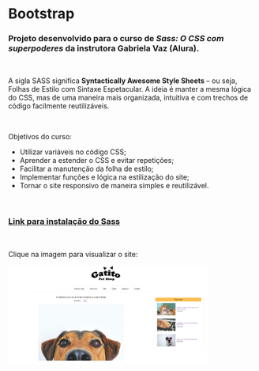 # Bootstrap

### Projeto desenvolvido para o curso de *Sass: O CSS com superpoderes* da instrutora Gabriela Vaz (Alura).

&nbsp;

A sigla SASS significa **Syntactically Awesome Style Sheets** – ou seja, Folhas de Estilo com Sintaxe Espetacular. A ideia é manter a mesma lógica do CSS, mas de uma maneira mais organizada, intuitiva e com trechos de código facilmente reutilizáveis.

&nbsp;

Objetivos do curso:

- Utilizar variáveis no código CSS;
- Aprender a estender o CSS e evitar repetições;
- Facilitar a manutenção da folha de estilo;
- Implementar funções e lógica na estilização do site;
- Tornar o site responsivo de maneira simples e reutilizável.

&nbsp;

### [Link para instalação do Sass](https://sass-lang.com/install)

&nbsp;

Clique na imagem para visualizar o site:


[<img src="assets/img/site.png" alt="Foto do site fruta e fruto" width="80%"/>](https://sass.claudinha.repl.co/index.html)